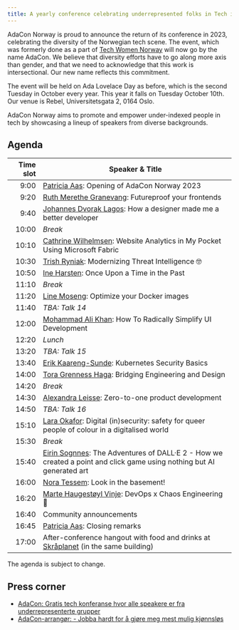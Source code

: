 ```yaml
---
title: A yearly conference celebrating underrepresented folks in Tech in Norway
---
```


AdaCon Norway is proud to announce the return of its conference in 2023,
celebrating the diversity of the Norwegian tech scene. The event, which was
formerly done as a part of [Tech Women Norway](https://techwomen.no/) will now
go by the name AdaCon. We believe that diversity efforts have to go along more
axis than gender, and that we need to acknowledge that this work is
intersectional. Our new name reflects this commitment.

The event will be held on Ada Lovelace Day as before, which is the second
Tuesday in October every year. This year it falls on Tuesday October 10th. Our
venue is Rebel, Universitetsgata 2, 0164 Oslo.

AdaCon Norway aims to promote and empower under-indexed people in tech by
showcasing a lineup of speakers from diverse backgrounds.

## Agenda

| Time slot | Speaker & Title                                                                                                                                |
| --------: | ---------------------------------------------------------------------------------------------------------------------------------------------- |
|      9:00 | [Patricia Aas](/speaker/patricia-aas): Opening of AdaCon Norway 2023                                                                           |
|      9:20 | [Ruth Merethe Granevang](/speaker/ruth-merethe-granevang): Futureproof your frontends                                                          |
|      9:40 | [Johannes Dvorak Lagos](/speaker/johannes-dvorak-lagos): How a designer made me a better developer                                             |
|     10:00 | _Break_                                                                                                                                        |
|     10:10 | [Cathrine Wilhelmsen](/speaker/cathrine-wilhelmsen): Website Analytics in My Pocket Using Microsoft Fabric                                     |
|     10:30 | [Trish Ryniak](/speaker/trish-ryniak): Modernizing Threat Intelligence 🤓                                                                      |
|     10:50 | [Ine Harsten](/speaker/ine-harsten): Once Upon a Time in the Past                                                                              |
|     11:10 | _Break_                                                                                                                                        |
|     11:20 | [Line Moseng](/speaker/line-moseng): Optimize your Docker images                                                                               |
|     11:40 | _TBA: Talk 14_                                                                                                                                 |
|     12:00 | [Mohammad Ali Khan](/speaker/mohammad-ali-khan): How To Radically Simplify UI Development                                                      |
|     12:20 | _Lunch_                                                                                                                                        |
|     13:20 | _TBA: Talk 15_                                                                                                                                 |
|     13:40 | [Erik Kaareng-Sunde](/speaker/erik-kaareng-sunde): Kubernetes Security Basics                                                                  |
|     14:00 | [Tora Grenness Haga](/speaker/tora-grenness-haga): Bridging Engineering and Design                                                             |
|     14:20 | _Break_                                                                                                                                        |
|     14:30 | [Alexandra Leisse](/speaker/alexandra-leisse): Zero-to-one product development                                                                 |
|     14:50 | _TBA: Talk 16_                                                                                                                                 |
|     15:10 | [Lara Okafor](/speaker/lara-okafor): Digital (in)security: safety for queer people of colour in a digitalised world                            |
|     15:30 | _Break_                                                                                                                                        |
|     15:40 | [Eirin Sognnes](/speaker/eirin-sognnes): The Adventures of DALL·E 2 - How we created a point and click game using nothing but AI generated art |
|     16:00 | [Nora Tessem](/speaker/nora-tessem): Look in the basement!                                                                                     |
|     16:20 | [Marte Haugestøyl Vinje](/speaker/marte-haugestoyl-vinje): DevOps x Chaos Engineering 👾                                                       |
|     16:40 | Community announcements                                                                                                                        |
|     16:45 | [Patricia Aas](/speaker/patricia-aas): Closing remarks                                                                                         |
|     17:00 | After-conference hangout with food and drinks at [Skråplanet](https://skraplanet.no/) (in the same building)                                   |

The agenda is subject to change.

## Press corner

- [AdaCon: Gratis tech konferanse hvor alle speakere er fra underrepresenterte grupper](https://adacon.no/announcing-adacon-2023-no/)
- [AdaCon-arrangør: - Jobba hardt for å gjøre meg mest mulig kjønnsløs](https://www.kode24.no/artikkel/adacon-arrangor-jobba-hardt-for-a-gjore-meg-mest-mulig-kjonnslos/80137380)
